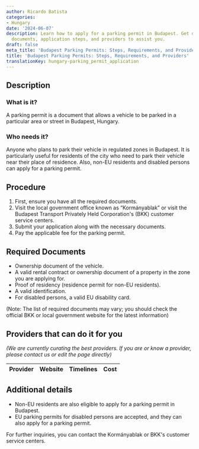 ```yaml
---
author: Ricardo Batista
categories:
- Hungary
date: '2024-06-07'
description: Learn how to apply for a parking permit in Budapest. Get details on required
  documents, application steps, and providers to assist you.
draft: false
meta_title: 'Budapest Parking Permits: Steps, Requirements, and Providers'
title: 'Budapest Parking Permits: Steps, Requirements, and Providers'
translationKey: hungary-parking_permit_application
---
```


## Description
### What is it?
A parking permit is a document that allows a vehicle to be parked in a particular area or street in Budapest, Hungary.

### Who needs it?
Anyone who plans to park their vehicle in regulated zones in Budapest. It is particularly useful for residents of the city who need to park their vehicle near their place of residence. Also, non-EU residents and disabled persons can apply for a parking permit.

## Procedure

1. First, ensure you have all the required documents.
2. Visit the local government office known as “Kormányablak” or visit the Budapest Transport Privately Held Corporation's (BKK) customer service centers.
3. Submit your application along with the necessary documents.
4. Pay the applicable fee for the parking permit. 

## Required Documents

- Ownership document of the vehicle.
- A valid rental contract or ownership document of a property in the zone you are applying for.
- Proof of residency (residence permit for non-EU residents).
- A valid identification.
- For disabled persons, a valid EU disability card.

(Note: The list of required documents may vary; you should check the official BKK or local government website for the latest information)

## Providers that can do it for you

_(We are currently curating the best providers. If you are or know a provider, please contact us or edit the page directly)_

| Provider        |     Website     |     Timelines    |       Cost      |
| --------------- | --------------- |  :-------------: | :-------------: |

## Additional details

- Non-EU residents are also eligible to apply for a parking permit in Budapest.
- EU parking permits for disabled persons are accepted, and they can also apply for a parking permit.

For further inquiries, you can contact the Kormányablak or BKK's customer service centers.
